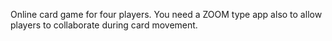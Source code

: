 Online card game for four players.  You need a ZOOM type app also to allow players to collaborate during card movement.